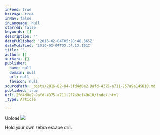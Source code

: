 ```yaml
---
inFeed: true
hasPage: true
inNav: false
inLanguage: null
starred: false
keywords: []
description: ''
datePublished: '2016-02-04T05:58:48.365Z'
dateModified: '2016-02-04T05:57:13.181Z'
title: ''
author: []
authors: []
publisher:
  name: null
  domain: null
  url: null
  favicon: null
sourcePath: _posts/2016-02-04-2fd4d0e2-9afd-4375-a711-257a9e149610.md
published: true
url: 2fd4d0e2-9afd-4375-a711-257a9e149610/index.html
_type: Article

---
```

[Upload][0]
![](https://the-grid-user-content.s3-us-west-2.amazonaws.com/a68cc1ea-1f20-464c-95f8-111e409afe99.jpg)

Hold your own zebra escape drill.

[0]: https://the-grid-user-content.s3-us-west-2.amazonaws.com/37488330-18de-42f2-b2c5-37b534430828.bin